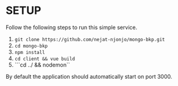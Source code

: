 # SETUP

Follow the following steps to run this simple service.

1. ```git clone https://github.com/nejat-njonjo/mongo-bkp.git```
2. ```cd mongo-bkp```
3. ```npm install```
4. ```cd client && vue build```
5. ```cd ../ && nodemon``

By default the application should automatically start on port 3000.
